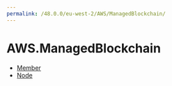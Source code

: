 ```yaml
---
permalink: /48.0.0/eu-west-2/AWS/ManagedBlockchain/
---
```


# AWS.ManagedBlockchain



* [Member](Member.md)
* [Node](Node.md)